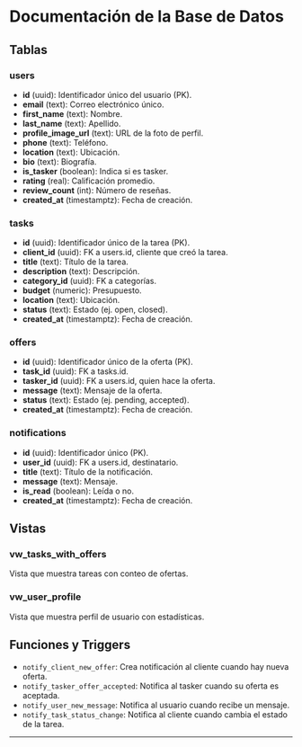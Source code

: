 # Documentación de la Base de Datos

## Tablas

### users
- **id** (uuid): Identificador único del usuario (PK).
- **email** (text): Correo electrónico único.
- **first_name** (text): Nombre.
- **last_name** (text): Apellido.
- **profile_image_url** (text): URL de la foto de perfil.
- **phone** (text): Teléfono.
- **location** (text): Ubicación.
- **bio** (text): Biografía.
- **is_tasker** (boolean): Indica si es tasker.
- **rating** (real): Calificación promedio.
- **review_count** (int): Número de reseñas.
- **created_at** (timestamptz): Fecha de creación.

### tasks
- **id** (uuid): Identificador único de la tarea (PK).
- **client_id** (uuid): FK a users.id, cliente que creó la tarea.
- **title** (text): Título de la tarea.
- **description** (text): Descripción.
- **category_id** (uuid): FK a categorías.
- **budget** (numeric): Presupuesto.
- **location** (text): Ubicación.
- **status** (text): Estado (ej. open, closed).
- **created_at** (timestamptz): Fecha de creación.

### offers
- **id** (uuid): Identificador único de la oferta (PK).
- **task_id** (uuid): FK a tasks.id.
- **tasker_id** (uuid): FK a users.id, quien hace la oferta.
- **message** (text): Mensaje de la oferta.
- **status** (text): Estado (ej. pending, accepted).
- **created_at** (timestamptz): Fecha de creación.

### notifications
- **id** (uuid): Identificador único (PK).
- **user_id** (uuid): FK a users.id, destinatario.
- **title** (text): Título de la notificación.
- **message** (text): Mensaje.
- **is_read** (boolean): Leída o no.
- **created_at** (timestamptz): Fecha de creación.

## Vistas

### vw_tasks_with_offers
Vista que muestra tareas con conteo de ofertas.

### vw_user_profile
Vista que muestra perfil de usuario con estadísticas.

## Funciones y Triggers

- `notify_client_new_offer`: Crea notificación al cliente cuando hay nueva oferta.
- `notify_tasker_offer_accepted`: Notifica al tasker cuando su oferta es aceptada.
- `notify_user_new_message`: Notifica al usuario cuando recibe un mensaje.
- `notify_task_status_change`: Notifica al cliente cuando cambia el estado de la tarea.

---